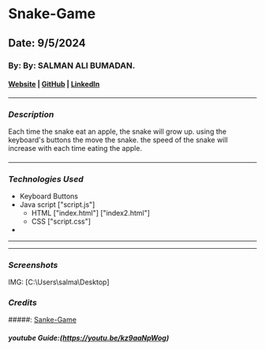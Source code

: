 # Snake-Game

## Date: 9/5/2024

### By: By: SALMAN ALI BUMADAN.

#### [Website](https://github.com/bumadan751997/Snake-Game) | [GitHub](https://github.com/bumadan751997/Snake-Game) | [LinkedIn]("https://www.linkedin.com/company/hydrologiq//)
***

### ***Description***
Each time the snake eat an apple, the snake will grow up. using the keyboard's buttons the move the snake. the speed of the snake will increase with each time eating the apple.
#### 
***

### ***Technologies Used***
* Keyboard Buttons 
* Java script ["script.js"]
  * HTML ["index.html"] ["index2.html"]
  * CSS ["script.css"]
* 
***

***

### ***Screenshots***
IMG: [C:\Users\salma\Desktop]

### ***Credits***

#####: [Sanke-Game](heartbreaking-soda.surge.sh)

##### youtube Guide:(https://youtu.be/kz9aaNpWog)